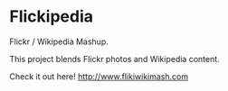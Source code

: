 Flickipedia
===========

Flickr / Wikipedia Mashup.

This project blends Flickr photos and Wikipedia content.

Check it out here!  http://www.flikiwikimash.com

